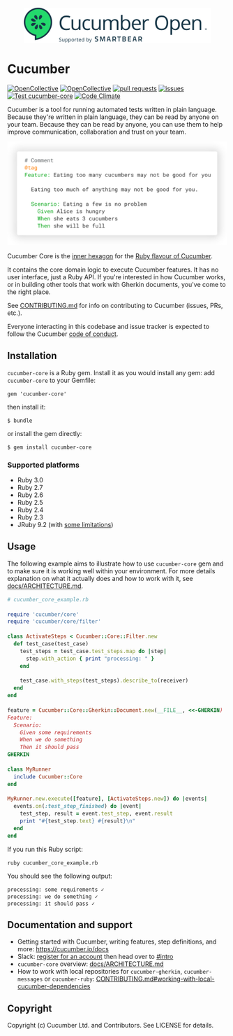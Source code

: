 <p align="center">
  <img src="./.github/img/cucumber-open-logo.png" alt="Cucumber Open - Supported by Smartbear" width="428" />
</p>

# Cucumber

[![OpenCollective](https://opencollective.com/cucumber/backers/badge.svg)](https://opencollective.com/cucumber)
[![OpenCollective](https://opencollective.com/cucumber/sponsors/badge.svg)](https://opencollective.com/cucumber)
[![pull requests](https://oselvar.com/api/badge?label=pull%20requests&csvUrl=https%3A%2F%2Fraw.githubusercontent.com%2Fcucumber%2Foselvar-github-metrics%2Fmain%2Fdata%2Fcucumber%2Fcucumber-ruby-core%2FpullRequests.csv)](https://oselvar.com/github/cucumber/oselvar-github-metrics/main/cucumber/cucumber-ruby-core)
[![issues](https://oselvar.com/api/badge?label=issues&csvUrl=https%3A%2F%2Fraw.githubusercontent.com%2Fcucumber%2Foselvar-github-metrics%2Fmain%2Fdata%2Fcucumber%2Fcucumber-ruby-core%2Fissues.csv)](https://oselvar.com/github/cucumber/oselvar-github-metrics/main/cucumber/cucumber-ruby-core)
[![Test cucumber-core](https://github.com/cucumber/cucumber-ruby-core/actions/workflows/test.yml/badge.svg)](https://github.com/cucumber/cucumber-ruby-core/actions/workflows/test.yml)
[![Code Climate](https://codeclimate.com/github/cucumber/cucumber-ruby-core.svg)](https://codeclimate.com/github/cucumber/cucumber-ruby-core)

Cucumber is a tool for running automated tests written in plain language. Because they're
written in plain language, they can be read by anyone on your team. Because they can be
read by anyone, you can use them to help improve communication, collaboration and trust on
your team.

<p align="center">
  <img src="./.github/img/gherkin-example.png" alt="Cucumber Gherkin Example" width="728" />
</p>

Cucumber Core is the [inner hexagon](https://en.wikipedia.org/wiki/Hexagonal_architecture_(software))
for the [Ruby flavour of Cucumber](https://github.com/cucumber/cucumber-ruby).

It contains the core domain logic to execute Cucumber features. It has no user interface,
just a Ruby API. If you're interested in how Cucumber works, or in building other
tools that work with Gherkin documents, you've come to the right place.

See [CONTRIBUTING.md](CONTRIBUTING.md) for info on contributing to Cucumber (issues,
PRs, etc.).

Everyone interacting in this codebase and issue tracker is expected to follow the
Cucumber [code of conduct](https://cucumber.io/conduct).

## Installation

`cucumber-core` is a Ruby gem. Install it as you would install any gem: add
`cucumber-core` to your Gemfile:

    gem 'cucumber-core'

then install it:

    $ bundle

or install the gem directly:

    $ gem install cucumber-core

### Supported platforms

- Ruby 3.0
- Ruby 2.7
- Ruby 2.6
- Ruby 2.5
- Ruby 2.4
- Ruby 2.3
- JRuby 9.2 (with [some limitations](https://github.com/cucumber/cucumber-ruby/blob/main/docs/jruby-limitations.md))

## Usage

The following example aims to illustrate how to use `cucumber-core` gem and to
make sure it is working well within your environment. For more details
explanation on what it actually does and how to work with it, see
[docs/ARCHITECTURE.md](docs/ARCHITECTURE.md).

```ruby
# cucumber_core_example.rb

require 'cucumber/core'
require 'cucumber/core/filter'

class ActivateSteps < Cucumber::Core::Filter.new
  def test_case(test_case)
    test_steps = test_case.test_steps.map do |step|
      step.with_action { print "processing: " }
    end

    test_case.with_steps(test_steps).describe_to(receiver)
  end
end

feature = Cucumber::Core::Gherkin::Document.new(__FILE__, <<-GHERKIN)
Feature:
  Scenario:
    Given some requirements
    When we do something
    Then it should pass
GHERKIN

class MyRunner
  include Cucumber::Core
end

MyRunner.new.execute([feature], [ActivateSteps.new]) do |events|
  events.on(:test_step_finished) do |event|
    test_step, result = event.test_step, event.result
    print "#{test_step.text} #{result}\n"
  end
end
```

If you run this Ruby script:

```shell
ruby cucumber_core_example.rb
```

You should see the following output:

```
processing: some requirements ✓
processing: we do something ✓
processing: it should pass ✓
```

## Documentation and support

- Getting started with Cucumber, writing features, step definitions, and more: https://cucumber.io/docs
- Slack: [register for an account](https://cucumberbdd-slack-invite.herokuapp.com/) then head over to [#intro](https://cucumberbdd.slack.com/messages/C5WD8SA21/)
- `cucumber-core` overview: [docs/ARCHITECTURE.md](docs/ARCHITECTURE.md)
- How to work with local repositories for `cucumber-gherkin`, `cucumber-messages` or `cucumber-ruby`: [CONTRIBUTING.md#working-with-local-cucumber-dependencies](./CONTRIBUTING.md#working-with-local-cucumber-dependencies)

## Copyright

Copyright (c) Cucumber Ltd. and Contributors. See LICENSE for details.
